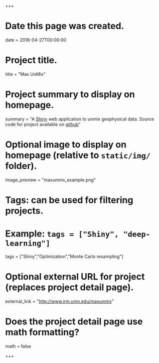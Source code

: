 +++
# Date this page was created.
date = 2016-04-27T00:00:00

# Project title.
title = "Max UnMix"

# Project summary to display on homepage.
summary = "A [Shiny](https://shiny.rstudio.com/) web application to unmix geophysical data. Source code for project available on [github](http://github.com/dan-maxbauer/max-unmix)"

# Optional image to display on homepage (relative to `static/img/` folder).
image_preview = "maxunmix_example.png"

# Tags: can be used for filtering projects.
# Example: `tags = ["Shiny", "deep-learning"]`
tags = ["Shiny","Optimization","Monte Carlo resampling"]

# Optional external URL for project (replaces project detail page).
external_link = "http://www.irm.umn.edu/maxunmix"

# Does the project detail page use math formatting?
math = false

+++

